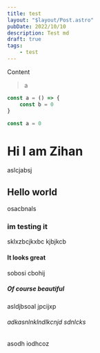 ```yaml
---
title: test
layout: "$layout/Post.astro"
pubDate: 2022/10/10
description: Test md
draft: true
tags:
    - test
---
```


Content

> a

```ts
const a = () => {
	const b = 0
}
```

```ts
const a = 0
```

# Hi I am Zihan
aslcjabsj

## Hello world
osacbnals

### im testing it
sklxzbcjkxbc kjbjkcb

#### It looks great
sobosi cbohij

##### Of course beautiful
asldjbsoal jpcijxp

###### adkasnlnklndlkcnjd sdnlcks
asodh iodhcoz
